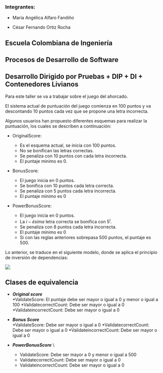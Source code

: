 ﻿### Integrantes:

* Maria Angélica Alfaro Fandiño
 
* César Fernando Ortiz Rocha

## Escuela Colombiana de Ingeniería

## Procesos de Desarrollo de Software

## Desarrollo Dirigido por Pruebas + DIP + DI + Contenedores Livianos


Para este taller se va a trabajar sobre el juego del ahorcado.

El sistema actual de puntuación del juego comienza en 100 puntos y va
descontando 10 puntos cada vez que se propone una letra incorrecta.

Algunos usuarios han propuesto diferentes esquemas para realizar la
puntuación, los cuales se describen a continuación:

* OriginalScore: 
    * Es el esquema actual, se inicia con 100 puntos.
    * No se bonifican las letras correctas.
    * Se penaliza con 10 puntos con cada letra incorrecta.
    * El puntaje minimo es 0.

* BonusScore: 
    * El juego inicia en 0 puntos.
    * Se bonifica con 10 puntos cada letra correcta.
    * Se penaliza con 5 puntos cada letra incorrecta.
    * El puntaje mínimo es 0
    
* PowerBonusScore:
    * El juego inicia en 0 puntos.
    * La $i-ésima$ letra correcta se bonifica con $5^i$.
    * Se penaliza con 8 puntos cada letra incorrecta.
    * El puntaje mínimo es 0
    * Si con las reglas anteriores sobrepasa 500 puntos, el puntaje es
      500.

Lo anterior, se traduce en el siguiente modelo, donde se aplica el
principio de inversión de dependencias:

![](img/model.png)

## Clases de equivalencia

* ***Original score*** \
    *ValidateScore: El puntaje debe ser mayor o igual a 0 y menor o igual a 100 
    *ValidatecorrectCount: Debe ser mayor o igual a 0
    *ValidateincorrectCount: Debe ser mayor o igual a 0

* ***Bonus Score*** \
    *ValidateScore: Debe ser mayor o igual a 0
    *ValidatecorrectCount: Debe ser mayor o igual a 0
    *ValidateincorrectCount: Debe ser mayor o igual a 0

* ***PowerBonusScore*** \
    * ValidateScore: Debe ser mayor a 0 y menor o igual a 500
    * ValidatecorrectCount: Debe ser mayor o igual a 0
    * ValidateincorrectCount: Debe ser mayor o igual a 0 


